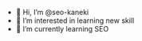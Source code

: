 - 👋 Hi, I’m @seo-kaneki
- 👀 I’m interested in learning new skill
- 🌱 I’m currently learning SEO


<!---
seo-kaneki/seo-kaneki is a ✨ special ✨ repository because its `README.md` (this file) appears on your GitHub profile.
You can click the Preview link to take a look at your changes.
--->
